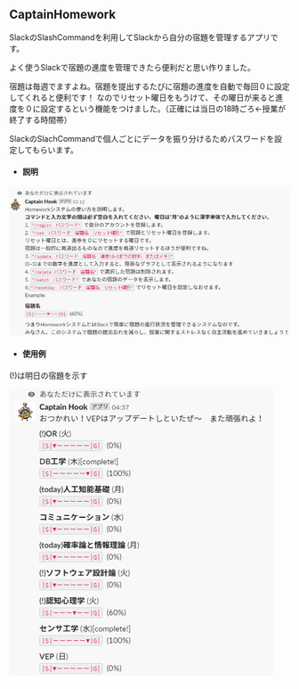 ## CaptainHomework
SlackのSlashCommandを利用してSlackから自分の宿題を管理するアプリです。

よく使うSlackで宿題の進度を管理できたら便利だと思い作りました。

宿題は毎週でますよね。宿題を提出するたびに宿題の進度を自動で毎回０に設定してくれると便利です！
なのでリセット曜日をもうけて、その曜日が来ると進度を０に設定するという機能をつけました。（正確には当日の18時ごろ←授業が終了する時間帯）

SlackのSlachCommandで個人ごとにデータを振り分けるためパスワードを設定してもらいます。

- #### 説明

![sample](img/1.png "サンプル")

- #### 使用例

(!)は明日の宿題を示す

![sample](img/2.png "サンプル")
